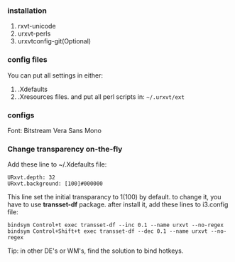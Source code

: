 ### installation
1. rxvt-unicode
2. urxvt-perls
3. urxvtconfig-git(Optional)

### config files
You can put all settings in either:
1. .Xdefaults
2. .Xresources
files. and put all perl scripts in:
`~/.urxvt/ext`

### configs
Font: Bitstream Vera Sans Mono


### Change transparency on-the-fly
Add these line to ~/.Xdefaults file:
```
URxvt.depth: 32                                                                                                                                                      
URxvt.background: [100]#000000
 ```
 This line set the initial transparancy to 1(100) by default. to change it, you have to use __transset-df__ package. after install it, add these lines to i3.config file:
 ```
bindsym Control+t exec transset-df --inc 0.1 --name urxvt --no-regex                                                                                                 
bindsym Control+Shift+t exec transset-df --dec 0.1 --name urxvt --no-regex 
 ```
 Tip: in other DE's or WM's, find the solution to bind hotkeys.
